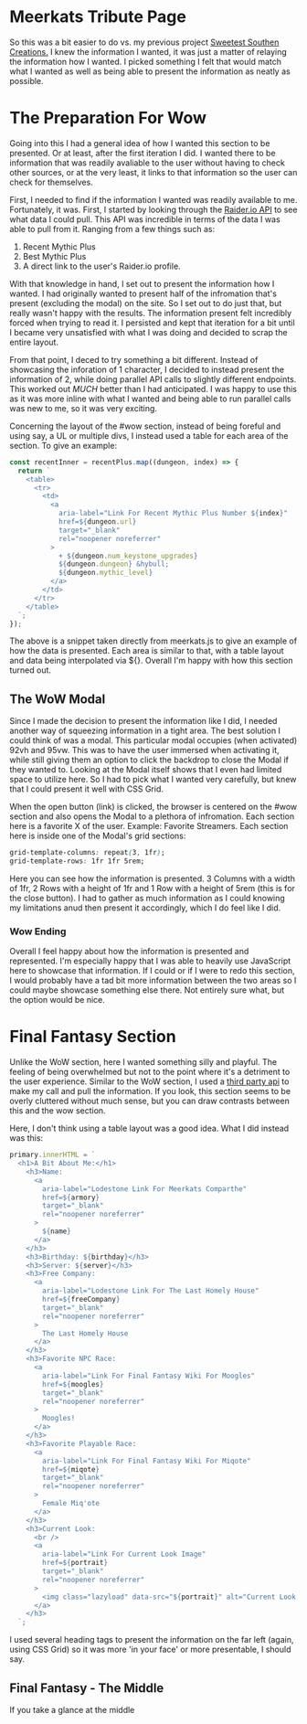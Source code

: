 # Meerkats Tribute Page

So this was a bit easier to do vs. my previous project [Sweetest Southen Creations.](https://github.com/Joey-Robinson/SweetestSouthernCreations) I knew the information I wanted, it was just a matter of relaying the information how I wanted. I picked something I felt that would match what I wanted as well as being able to present the information as neatly as possible.

# The Preparation For Wow

Going into this I had a general idea of how I wanted this section to be presented. Or at least, after the first iteration I did. I wanted there to be information that was readily avaliable to the user without having to check other sources, or at the very least, it links to that information so the user can check for themselves.

First, I needed to find if the information I wanted was readily available to me. Fortunately, it was. First, I started by looking through the [Raider.io API](https://raider.io/api) to see what data I could pull. This API was incredible in terms of the data I was able to pull from it. Ranging from a few things such as:

1. Recent Mythic Plus
2. Best Mythic Plus
3. A direct link to the user's Raider.io profile.

With that knowledge in hand, I set out to present the information how I wanted. I had originally wanted to present half of the infromation that's present (excluding the modal) on the site. So I set out to do just that, but really wasn't happy with the results. The information present felt incredibly forced when trying to read it. I persisted and kept that iteration for a bit until I became very unsatisfied with what I was doing and decided to scrap the entire layout.

From that point, I deced to try something a bit different. Instead of showcasing the inforation of 1 character, I decided to instead present the information of 2, while doing parallel API calls to slightly different endpoints. This worked out _MUCH_ better than I had anticipated. I was happy to use this as it was more inline with what I wanted and being able to run parallel calls was new to me, so it was very exciting.

Concerning the layout of the #wow section, instead of being foreful and using say, a UL or multiple divs, I instead used a table for each area of the section. To give an example:

```javascript
const recentInner = recentPlus.map((dungeon, index) => {
  return `
    <table>
      <tr>
        <td>
          <a
            aria-label="Link For Recent Mythic Plus Number ${index}"
            href=${dungeon.url}
            target="_blank"
            rel="noopener noreferrer"
          >
            + ${dungeon.num_keystone_upgrades}
            ${dungeon.dungeon} &hybull;
            ${dungeon.mythic_level}
          </a>
        </td>
      </tr>
    </table>
  `;
});
```

The above is a snippet taken directly from meerkats.js to give an example of how the data is presented. Each area is similar to that, with a table layout and data being interpolated via \${}. Overall I'm happy with how this section turned out.

## The WoW Modal

Since I made the decision to present the information like I did, I needed another way of squeezing information in a tight area. The best solution I could think of was a modal. This particular modal occupies (when activated)
92vh and 95vw. This was to have the user immersed when activating it, while still giving them an option to click the backdrop to close the Modal if they wanted to. Looking at the Modal itself shows that I even had limited space to utilize here. So I had to pick what I wanted very carefully, but knew that I could present it well with CSS Grid.

When the open button (link) is clicked, the browser is centered on the #wow section and also opens the Modal to a plethora of infromation. Each section here is a favorite X of the user. Example: Favorite Streamers. Each section here is inside one of the Modal's grid sections:

```css
grid-template-columns: repeat(3, 1fr);
grid-template-rows: 1fr 1fr 5rem;
```

Here you can see how the information is presented. 3 Columns with a width of 1fr, 2 Rows with a height of 1fr and 1 Row with a height of 5rem (this is for the close button). I had to gather as much information as I could knowing my limitations anud then present it accordingly, which I do feel like I did.

### Wow Ending

Overall I feel happy about how the information is presented and represented. I'm especially happy that I was able to heavily use JavaScript here to showcase that information. If I could or if I were to redo this section, I would probably have a tad bit more information between the two areas so I could maybe showcase something else there. Not entirely sure what, but the option would be nice.

# Final Fantasy Section

Unlike the WoW section, here I wanted something silly and playful. The feeling of being overwhelmed but not to the point where it's a detriment to the user experience. Similar to the WoW section, I used a [third party api](https://xivapi.com/) to make my call and pull the information. If you look, this section seems to be overly cluttered without much sense, but you can draw contrasts between this and the wow section.

Here, I don't think using a table layout was a good idea. What I did instead was this:

```javascript
primary.innerHTML = `
  <h1>A Bit About Me:</h1>
    <h3>Name: 
      <a
        aria-label="Lodestone Link For Meerkats Comparthe"
        href=${armory}
        target="_blank"
        rel="noopener noreferrer"
      >
        ${name}
      </a>
    </h3>
    <h3>Birthday: ${birthday}</h3>
    <h3>Server: ${server}</h3>
    <h3>Free Company: 
      <a
        aria-label="Lodestone Link For The Last Homely House"
        href=${freeCompany}
        target="_blank"
        rel="noopener noreferrer"
      >
        The Last Homely House
      </a>
    </h3>
    <h3>Favorite NPC Race: 
      <a
        aria-label="Link For Final Fantasy Wiki For Moogles"
        href=${moogles}
        target="_blank"
        rel="noopener noreferrer"
      >
        Moogles!
      </a>
    </h3>
    <h3>Favorite Playable Race:
      <a
        aria-label="Link For Final Fantasy Wiki For Miqote" 
        href=${miqote}
        target="_blank"
        rel="noopener noreferrer"
      >
        Female Miq'ote
      </a>
    </h3>
    <h3>Current Look:
      <br />
      <a
        aria-label="Link For Current Look Image"
        href=${portrait}
        target="_blank"
        rel="noopener noreferrer"
      >
        <img class="lazyload" data-src="${portrait}" alt="Current Look In Final Fantasy 14"/>
      </a>
    </h3>
  `;
```

I used several heading tags to present the information on the far left (again, using CSS Grid) so it was more 'in your face' or more presentable, I should say.

## Final Fantasy - The Middle

If you take a glance at the middle
